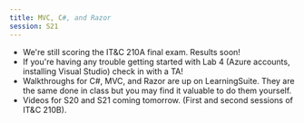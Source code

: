 ```yaml
---
title: MVC, C#, and Razor
session: S21
---
```


* We're still scoring the IT&C 210A final exam. Results soon!
* If you're having any trouble getting started with Lab 4 (Azure accounts, installing Visual Studio) check in with a TA!
* Walkthroughs for C#, MVC, and Razor are up on LearningSuite. They are the same done in class but you may find it valuable to do them yourself.
* Videos for S20 and S21 coming tomorrow. (First and second sessions of IT&C 210B).
